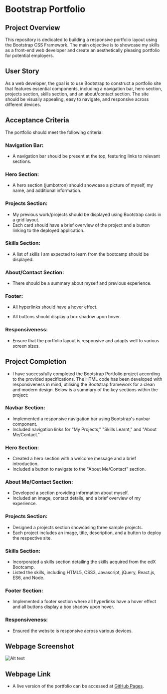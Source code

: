 # Bootstrap Portfolio

## Project Overview

This repository is dedicated to building a responsive portfolio layout using the Bootstrap CSS Framework. The main objective is to showcase my skills as a front-end web developer and create an aesthetically pleasing portfolio for potential employers.

## User Story

As a web developer, the goal is to use Bootstrap to construct a portfolio site that features essential components, including a navigation bar, hero section, projects section, skills section, and an about/contact section. The site should be visually appealing, easy to navigate, and responsive across different devices.

## Acceptance Criteria

The portfolio should meet the following criteria:

### Navigation Bar:

- A navigation bar should be present at the top, featuring links to relevant sections.

### Hero Section:

- A hero section (jumbotron) should showcase a picture of myself, my name, and additional information.

### Projects Section:

- My previous work/projects should be displayed using Bootstrap cards in a grid layout.
- Each card should have a brief overview of the project and a button linking to the deployed application.

### Skills Section:

- A list of skills I am expected to learn from the bootcamp should be displayed.

### About/Contact Section:

- There should be a summary about myself and previous experience.

### Footer:

- All hyperlinks should have a hover effect.

- All buttons should display a box shadow upon hover.

### Responsiveness:

- Ensure that the portfolio layout is responsive and adapts well to various screen sizes.



## Project Completion

- I have successfully completed the Bootstrap Portfolio project according to the provided specifications. The HTML code has been developed with responsiveness in mind, utilising the Bootstrap framework for a clean and modern design. Below is a summary of the key sections within the project:

### Navbar Section:

- Implemented a responsive navigation bar using Bootstrap's navbar component.
- Included navigation links for "My Projects," "Skills Learnt," and "About Me/Contact."

### Hero Section:

- Created a hero section with a welcome message and a brief introduction.
- Included a button to navigate to the "About Me/Contact" section.

### About Me/Contact Section:

- Developed a section providing information about myself.
- Included an image, contact details, and a brief overview of my experience.

### Projects Section:

- Designed a projects section showcasing three sample projects.
- Each project includes an image, title, description, and a button to deploy the respective site.

### Skills Section:

- Incorporated a skills section detailing the skills acquired from the edX Bootcamp.
- Listed the skills, including HTML5, CSS3, Javascript, jQuery, React.js, ES6, and Node.

### Footer Section:

- Implemented a footer section where all hyperlinks have a hover effect and all buttons display a box shadow upon hover.

### Responsiveness:

- Ensured the website is responsive across various devices.

## Webpage Screenshot

![Alt text](Images/Bootstrap-Portfolio.png)

## Webpage Link

- A live version of the portfolio can be accessed at [GitHub Pages](#your-github-pages-link).

